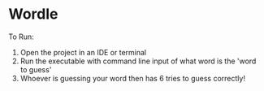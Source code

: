 # Wordle

To Run: 

1. Open the project in an IDE or terminal
2. Run the executable with command line input of what word is the 'word to guess'
3. Whoever is guessing your word then has 6 tries to guess correctly! 
